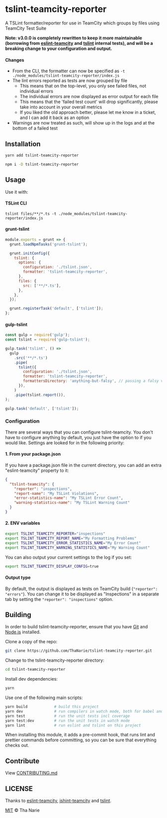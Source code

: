 # tslint-teamcity-reporter

A TSLint formatter/reporter for use in TeamCity which groups by files using TeamCity Test Suite

**Note: v3.0.0 is completely rewritten to keep it more maintainable
(borrowing from [eslint-teamcity](https://github.com/andreogle/eslint-teamcity) and [tslint](https://github.com/palantir/tslint/) internal tests),
and will be a breaking change to your configuration and output.**

#### Changes

* From the CLI, the formatter can now be specified as `-t ./node_modules/tslint-teamcity-reporter/index.js`
* The lint errors reported as tests are now grouped by file
  * This means that on the top-level, you only see failed files, not individual errors
  * The individual errors are now displayed as error output for each file
  * This means that the 'failed test count' will drop significantly, please take into account in your overall metrics
  * If you liked the old approach better, please let me know in a ticket, and I can add it back as an option
* Warnings are now treated as such, will show up in the logs and at the bottom of a failed test

## Installation

```sh
yarn add tslint-teamcity-reporter
```

```sh
npm i -D tslint-teamcity-reporter
```

## Usage

Use it with:

#### TSLint CLI

```
tslint files/**/*.ts -t ./node_modules/tslint-teamcity-reporter/index.js
```

#### grunt-tslint

```js
module.exports = grunt => {
  grunt.loadNpmTasks('grunt-tslint');

  grunt.initConfig({
    tslint: {
      options: {
        configuration: './tslint.json',
        formatter: 'tslint-teamcity-reporter',
      },
      files: {
        src: ['**/*.ts'],
      },
    },
  });

  grunt.registerTask('default', ['tslint']);
};

```

#### gulp-tslint

```js
const gulp = require('gulp');
const tslint = require('gulp-tslint');

gulp.task('tslint', () =>
  gulp
    .src('**/*.ts')
    .pipe(
      tslint({
        configuration: './tslint.json',
        formatter: 'tslint-teamcity-reporter',
        formattersDirectory: 'anything-but-falsy', // passing a falsy value will resolve in `null` and throw an error in tslint
      }),
    )
    .pipe(tslint.report()),
);

gulp.task('default', ['tslint']);
```

### Configuration

There are several ways that you can configure tslint-teamcity.
You don't have to configure anything by default, you just have the option to if you would like.
Settings are looked for in the following priority:

#### 1. From your package.json
If you have a package.json file in the current directory, you can add an extra "eslint-teamcity" property to it:

```json
{
  "tslint-teamcity": {
    "reporter": "inspections",
    "report-name": "My TSLint Violations",
    "error-statistics-name": "My TSLint Error Count",
    "warning-statistics-name": "My TSLint Warning Count"
  }
}
```

#### 2. ENV variables

```sh
export TSLINT_TEAMCITY_REPORTER="inspections"
export TSLINT_TEAMCITY_REPORT_NAME="My Formatting Problems"
export TSLINT_TEAMCITY_ERROR_STATISTICS_NAME="My Error Count"
export TSLINT_TEAMCITY_WARNING_STATISTICS_NAME="My Warning Count"
```

You can also output your current settings to the log if you set:

```sh
export TSLINT_TEAMCITY_DISPLAY_CONFIG=true
```

#### Output type
By default, the output is displayed as tests on TeamCity build (`"reporter": "errors"`). You can change it to be displayed as "Inspections" in a separate tab by setting the `"reporter": "inspections"` option.


## Building

In order to build tslint-teamcity-reporter, ensure that you have [Git](http://git-scm.com/downloads)
and [Node.js](http://nodejs.org/) installed.

Clone a copy of the repo:
```sh
git clone https://github.com/ThaNarie/tslint-teamcity-reporter.git
```

Change to the tslint-teamcity-reporter directory:
```sh
cd tslint-teamcity-reporter
```

Install dev dependencies:
```sh
yarn
```

Use one of the following main scripts:
```sh
yarn build            # build this project
yarn dev              # run compilers in watch mode, both for babel and typescript
yarn test             # run the unit tests incl coverage
yarn test:dev         # run the unit tests in watch mode
yarn lint             # run eslint and tslint on this project
```

When installing this module, it adds a pre-commit hook, that runs lint and prettier commands
before committing, so you can be sure that everything checks out.


## Contribute

View [CONTRIBUTING.md](./CONTRIBUTING.md)


## LICENSE

Thanks to [eslint-teamcity](https://github.com/andreogle/eslint-teamcity), [jshint-teamcity](https://github.com/hongymagic/jshint-teamcity) and [tslint](https://github.com/palantir/tslint/).

[MIT](./LICENSE) © Tha Narie


